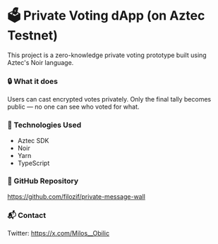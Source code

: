 # 🗳️ Private Voting dApp (on Aztec Testnet)

This project is a zero-knowledge private voting prototype built using Aztec's Noir language.

### 🔒 What it does
Users can cast encrypted votes privately. Only the final tally becomes public — no one can see who voted for what.

### 🧠 Technologies Used
- Aztec SDK
- Noir
- Yarn
- TypeScript

### 📎 GitHub Repository
https://github.com/filozif/private-message-wall

### 📬 Contact
Twitter: https://x.com/Milos__Obilic
